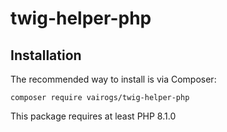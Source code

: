 # twig-helper-php

Installation
------------

The recommended way to install is via Composer:

```
composer require vairogs/twig-helper-php
```

This package requires at least PHP 8.1.0
